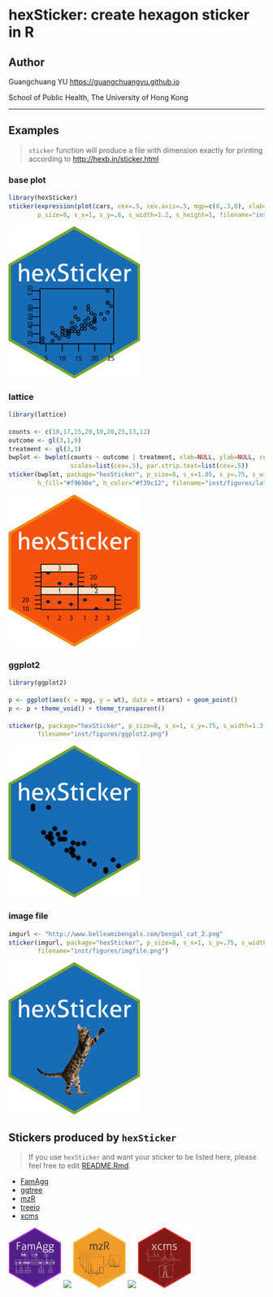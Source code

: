 <!-- README.md is generated from README.Rmd. Please edit that file -->
hexSticker: create hexagon sticker in R
=======================================

Author
------

Guangchuang YU <https://guangchuangyu.github.io>

School of Public Health, The University of Hong Kong

------------------------------------------------------------------------

Examples
--------

> `sticker` function will produce a file with dimension exactly for printing according to <http://hexb.in/sticker.html>

### base plot

``` r
library(hexSticker)
sticker(expression(plot(cars, cex=.5, cex.axis=.5, mgp=c(0,.3,0), xlab="", ylab="")), package="hexSticker",
        p_size=8, s_x=1, s_y=.8, s_width=1.2, s_height=1, filename="inst/figures/baseplot.png")
```

<img src="inst/figures/baseplot.png" height="300"/>

### lattice

``` r
library(lattice)

counts <- c(18,17,15,20,10,20,25,13,12)
outcome <- gl(3,1,9)
treatment <- gl(3,3)
bwplot <- bwplot(counts ~ outcome | treatment, xlab=NULL, ylab=NULL, cex=.5,
                 scales=list(cex=.5), par.strip.text=list(cex=.5))
sticker(bwplot, package="hexSticker", p_size=8, s_x=1.05, s_y=.75, s_width=2, s_height=1.5,
        h_fill="#f9690e", h_color="#f39c12", filename="inst/figures/lattice.png")
```

<img src="inst/figures/lattice.png" height="300"/>

### ggplot2

``` r
library(ggplot2)

p <- ggplot(aes(x = mpg, y = wt), data = mtcars) + geom_point()
p <- p + theme_void() + theme_transparent()

sticker(p, package="hexSticker", p_size=8, s_x=1, s_y=.75, s_width=1.3, s_height=1,
        filename="inst/figures/ggplot2.png")
```

<img src="inst/figures/ggplot2.png" height="300"/>

### image file

``` r
imgurl <- "http://www.belleamibengals.com/bengal_cat_2.png"
sticker(imgurl, package="hexSticker", p_size=8, s_x=1, s_y=.75, s_width=.6,
        filename="inst/figures/imgfile.png")
```

<img src="inst/figures/imgfile.png" height="300"/>

Stickers produced by `hexSticker`
---------------------------------

> If you use `hexSticker` and want your sticker to be listed here, please feel free to edit [README.Rmd](https://github.com/GuangchuangYu/hexSticker/edit/master/README.Rmd).

-   [FamAgg](https://github.com/Bioconductor/BiocStickers/tree/master/FamAgg)
-   [ggtree](https://github.com/Bioconductor/BiocStickers/tree/master/ggtree)
-   [mzR](https://github.com/Bioconductor/BiocStickers/tree/master/mzR)
-   [treeio](https://github.com/Bioconductor/BiocStickers/tree/master/treeio)
-   [xcms](https://github.com/Bioconductor/BiocStickers/tree/master/xcms)

<img src="https://raw.githubusercontent.com/Bioconductor/BiocStickers/master/FamAgg/FamAgg.png" height="120"/> <img src="https://guangchuangyu.github.io/ggtree/ggtree.png" height="120"/> <img src="https://raw.githubusercontent.com/Bioconductor/BiocStickers/master/mzR/mzR.png" height="120"/> <img src="https://guangchuangyu.github.io/treeio/treeio.png" height="120"/> <img src="https://raw.githubusercontent.com/Bioconductor/BiocStickers/master/xcms/xcms.png" height="120"/>
